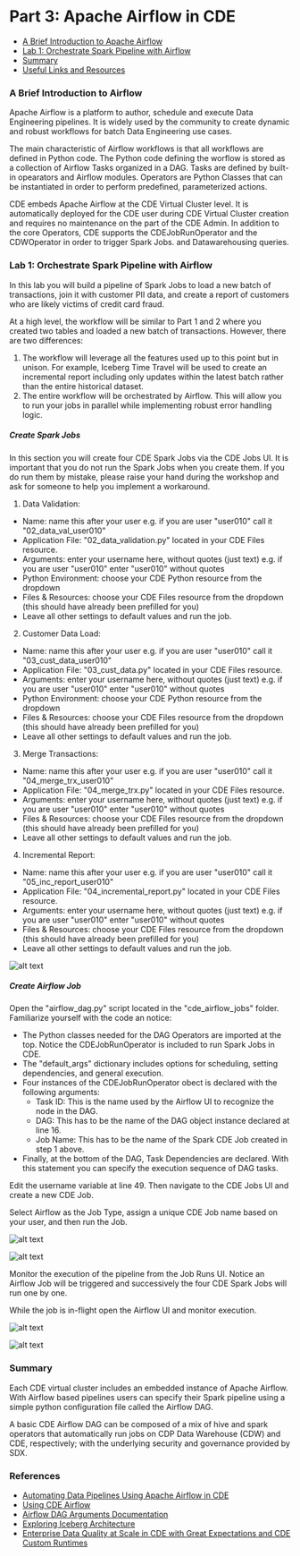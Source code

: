 # Part 3: Apache Airflow in CDE

* [A Brief Introduction to Apache Airflow](https://github.com/pdefusco/CDE119_ACE_WORKSHOP/blob/main/step_by_step_guides/english/part01_cde_architecture.md#introduction-to-the-cde-service)
* [Lab 1: Orchestrate Spark Pipeline with Airflow](https://github.com/pdefusco/CDE119_ACE_WORKSHOP/blob/main/step_by_step_guides/english/part01_cde_architecture.md#cdp-environment)
* [Summary]()
* [Useful Links and Resources]()

### A Brief Introduction to Airflow

Apache Airflow is a platform to author, schedule and execute Data Engineering pipelines. It is widely used by the community to create dynamic and robust workflows for batch Data Engineering use cases.

The main characteristic of Airflow workflows is that all workflows are defined in Python code. The Python code defining the worflow is stored as a collection of Airflow Tasks organized in a DAG. Tasks are defined by built-in opearators and Airflow modules. Operators are Python Classes that can be instantiated in order to perform predefined, parameterized actions.

CDE embeds Apache Airflow at the CDE Virtual Cluster level. It is automatically deployed for the CDE user during CDE Virtual Cluster creation and requires no maintenance on the part of the CDE Admin. In addition to the core Operators, CDE supports the CDEJobRunOperator and the CDWOperator in order to trigger Spark Jobs. and Datawarehousing queries.

### Lab 1: Orchestrate Spark Pipeline with Airflow

In this lab you will build a pipeline of Spark Jobs to load a new batch of transactions, join it with customer PII data, and create a report of customers who are likely victims of credit card fraud.

At a high level, the workflow will be similar to Part 1 and 2 where you created two tables and loaded a new batch of transactions. However, there are two differences:

1. The workflow will leverage all the features used up to this point but in unison. For example, Iceberg Time Travel will be used to create an incremental report including only updates within the latest batch rather than the entire historical dataset.
2. The entire workflow will be orchestrated by Airflow. This will allow you to run your jobs in parallel while implementing robust error handling logic.

##### Create Spark Jobs

In this section you will create four CDE Spark Jobs via the CDE Jobs UI. It is important that you do not run the Spark Jobs when you create them. If you do run them by mistake, please raise your hand during the workshop and ask for someone to help you implement a workaround.

1. Data Validation:
  - Name: name this after your user e.g. if you are user "user010" call it "02_data_val_user010"
  - Application File: "02_data_validation.py" located in your CDE Files resource.
  - Arguments: enter your username here, without quotes (just text) e.g. if you are user "user010" enter "user010" without quotes
  - Python Environment: choose your CDE Python resource from the dropdown
  - Files & Resources: choose your CDE Files resource from the dropdown (this should have already been prefilled for you)
  - Leave all other settings to default values and run the job.

2. Customer Data Load:
  - Name: name this after your user e.g. if you are user "user010" call it "03_cust_data_user010"
  - Application File: "03_cust_data.py" located in your CDE Files resource.
  - Arguments: enter your username here, without quotes (just text) e.g. if you are user "user010" enter "user010" without quotes
  - Python Environment: choose your CDE Python resource from the dropdown
  - Files & Resources: choose your CDE Files resource from the dropdown (this should have already been prefilled for you)
  - Leave all other settings to default values and run the job.

3. Merge Transactions:
  - Name: name this after your user e.g. if you are user "user010" call it "04_merge_trx_user010"
  - Application File: "04_merge_trx.py" located in your CDE Files resource.
  - Arguments: enter your username here, without quotes (just text) e.g. if you are user "user010" enter "user010" without quotes
  - Files & Resources: choose your CDE Files resource from the dropdown (this should have already been prefilled for you)
  - Leave all other settings to default values and run the job.  

4. Incremental Report:
  - Name: name this after your user e.g. if you are user "user010" call it "05_inc_report_user010"
  - Application File: "04_incremental_report.py" located in your CDE Files resource.
  - Arguments: enter your username here, without quotes (just text) e.g. if you are user "user010" enter "user010" without quotes
  - Files & Resources: choose your CDE Files resource from the dropdown (this should have already been prefilled for you)
  - Leave all other settings to default values and run the job.  

![alt text](../../img/part3-cdesparkjob-1.png)

##### Create Airflow Job

Open the "airflow_dag.py" script located in the "cde_airflow_jobs" folder. Familiarize yourself with the code an notice:

* The Python classes needed for the DAG Operators are imported at the top. Notice the CDEJobRunOperator is included to run Spark Jobs in CDE.
* The "default_args" dictionary includes options for scheduling, setting dependencies, and general execution.
* Four instances of the CDEJobRunOperator obect is declared with the following arguments:
  - Task ID: This is the name used by the Airflow UI to recognize the node in the DAG.
  - DAG: This has to be the name of the DAG object instance declared at line 16.
  - Job Name: This has to be the name of the Spark CDE Job created in step 1 above.
* Finally, at the bottom of the DAG, Task Dependencies are declared. With this statement you can specify the execution sequence of DAG tasks.

Edit the username variable at line 49. Then navigate to the CDE Jobs UI and create a new CDE Job.

Select Airflow as the Job Type, assign a unique CDE Job name based on your user, and then run the Job.  

![alt text](../../img/part3-cdeairflowjob-1.png)

![alt text](../../img/part3-cdeairflowjob-2.png)

Monitor the execution of the pipeline from the Job Runs UI. Notice an Airflow Job will be triggered and successively the four CDE Spark Jobs will run one by one.

While the job is in-flight open the Airflow UI and monitor execution.

![alt text](../../img/part3-cdeairflowjob-3.png)

![alt text](../../img/part3-cdeairflowjob-4.png)


### Summary

Each CDE virtual cluster includes an embedded instance of Apache Airflow. With Airflow based pipelines users can specify their Spark pipeline using a simple python configuration file called the Airflow DAG.

A basic CDE Airflow DAG can be composed of a mix of hive and spark operators that automatically run jobs on CDP Data Warehouse (CDW) and CDE, respectively; with the underlying security and governance provided by SDX.

### References

* [Automating Data Pipelines Using Apache Airflow in CDE](https://docs.cloudera.com/data-engineering/cloud/orchestrate-workflows/topics/cde-airflow-dag-pipeline.html)
* [Using CDE Airflow](https://github.com/pdefusco/Using_CDE_Airflow)
* [Airflow DAG Arguments Documentation](https://airflow.apache.org/docs/apache-airflow/stable/tutorial.html#default-arguments)
* [Exploring Iceberg Architecture](https://github.com/pdefusco/Exploring_Iceberg_Architecture)
* [Enterprise Data Quality at Scale in CDE with Great Expectations and CDE Custom Runtimes](https://community.cloudera.com/t5/Community-Articles/Enterprise-Data-Quality-at-Scale-with-Spark-and-Great/ta-p/378161)
